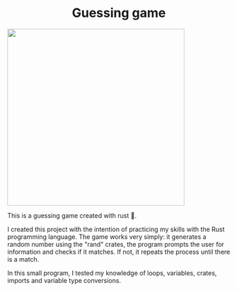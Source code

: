 <h1 align="center">Guessing game</h1>
<img src="https://media0.giphy.com/media/uSeXREed0RSfcTseo0/200w.webp?cid=ecf05e47ls5msrh8xuzinnheyektunnr8ilnl2ktvczyxe7g&ep=v1_gifs_search&rid=200w.webp&ct=g" width="400">
<p>
  This is a guessing game created with rust 🦀.
</p>
<p>
  I created this project with the intention of practicing my skills with the Rust programming language. The game works very simply: it generates a random number using the "rand" crates, the program prompts the user for information and checks if it matches. If not, it repeats the process until there is a match.
  
  In this small program, I tested my knowledge of loops, variables, crates, imports and variable type conversions.
</p>
